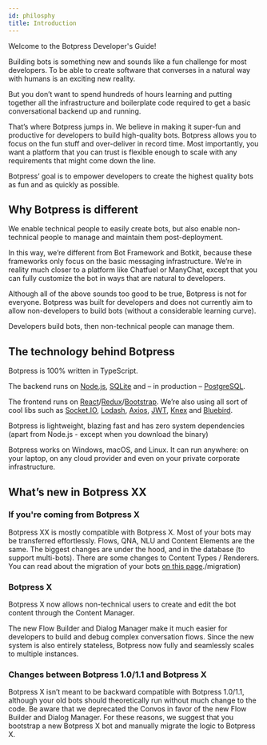 ```yaml
---
id: philosphy
title: Introduction
---
```


Welcome to the Botpress Developer's Guide!

Building bots is something new and sounds like a fun challenge for most developers.
To be able to create software that converses in a natural way with humans is an exciting new reality.

But you don’t want to spend hundreds of hours learning and putting together all
the infrastructure and boilerplate code required to get a basic conversational backend up and running.

That’s where Botpress jumps in. We believe in making it super-fun and productive for developers
to build high-quality bots. Botpress allows you to focus on the fun stuff and over-deliver in record time.
Most importantly, you want a platform that you can trust is flexible enough to scale with
any requirements that might come down the line.

Botpress’ goal is to empower developers to create the highest quality bots as fun and as quickly as possible.

## Why Botpress is different

We enable technical people to easily create bots, but also enable non-technical people
to manage and maintain them post-deployment.

In this way, we’re different from Bot Framework and Botkit, because these frameworks only
focus on the basic messaging infrastructure. We’re in reality much closer to a platform like
Chatfuel or ManyChat, except that you can fully customize the bot in ways that are natural to developers.

Although all of the above sounds too good to be true, Botpress is not for everyone.
Botpress was built for developers and does not currently aim to allow non-developers
to build bots (without a considerable learning curve).

Developers build bots, then non-technical people can manage them.

## The technology behind Botpress

Botpress is 100% written in TypeScript.

The backend runs on [Node.js](https://nodejs.org), [SQLite](https://www.sqlite.org) and – in production – [PostgreSQL](https://www.postgresql.org).

The frontend runs on [React](https://reactjs.org)/[Redux](https://redux.js.org)/[Bootstrap](https://getbootstrap.com/).
We’re also using all sort of cool libs such as [Socket.IO](https://socket.io/), [Lodash](https://lodash.com/), [Axios](https://github.com/axios/axios), [JWT](https://jwt.io/), [Knex](http://knexjs.org/) and [Bluebird](http://bluebirdjs.com/).

Botpress is lightweight, blazing fast and has zero system dependencies (apart from Node.js - except when you download the binary)

Botpress works on Windows, macOS, and Linux. It can run anywhere: on your laptop, on any cloud provider
and even on your private corporate infrastructure.

## What’s new in Botpress XX

### If you're coming from Botpress X

Botpress XX is mostly compatible with Botpress X. Most of your bots may be transferred effortlessly. Flows, QNA, NLU and Content Elements are the same. The biggest changes are under the hood, and in the database (to support multi-bots). There are some changes to Content Types / Renderers. You can read about the migration of your bots [on this page]()./migration)

### Botpress X

Botpress X now allows non-technical users to create and edit the bot content through the Content Manager.

The new Flow Builder and Dialog Manager make it much easier for developers to build and debug complex conversation flows.
Since the new system is also entirely stateless, Botpress now fully and seamlessly scales to multiple instances.

### Changes between Botpress 1.0/1.1 and Botpress X

Botpress X isn’t meant to be backward compatible with Botpress 1.0/1.1, although your old bots should theoretically
run without much change to the code. Be aware that we deprecated the Convos in favor of the new
Flow Builder and Dialog Manager. For these reasons, we suggest that you bootstrap a new
Botpress X bot and manually migrate the logic to Botpress X.
